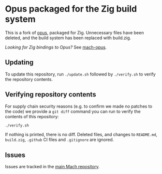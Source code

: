 # Opus packaged for the Zig build system

This is a fork of [opus](https://github.com/xiph/opus), packaged for Zig. Unnecessary files have been deleted, and the build system has been replaced with build.zig.

_Looking for Zig bindings to Opus?_ See [mach-opus](https://github.com/hexops/mach-opus).

## Updating

To update this repository, run `./update.sh` followed by `./verify.sh` to verify the repository contents.

## Verifying repository contents

For supply chain security reasons (e.g. to confirm we made no patches to the code) we provide a `git diff` command you can run to verify the contents of this repository:

```sh
./verify.sh
```

If nothing is printed, there is no diff. Deleted files, and changes to `README.md`, `build.zig`, `.github` CI files and `.gitignore` are ignored.

## Issues

Issues are tracked in the [main Mach repository](https://github.com/hexops/mach/issues?q=is%3Aissue+is%3Aopen+label%3Aopus).

